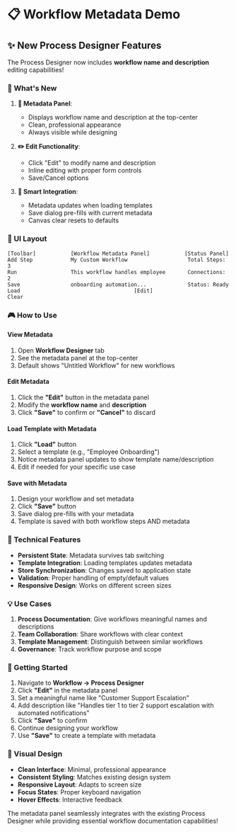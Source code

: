 # 📋 Workflow Metadata Demo

## ✨ New Process Designer Features

The Process Designer now includes **workflow name and description** editing capabilities!

### 🎯 What's New

1. **📝 Metadata Panel**: 
   - Displays workflow name and description at the top-center
   - Clean, professional appearance
   - Always visible while designing

2. **✏️ Edit Functionality**:
   - Click "Edit" to modify name and description
   - Inline editing with proper form controls
   - Save/Cancel options

3. **🔄 Smart Integration**:
   - Metadata updates when loading templates
   - Save dialog pre-fills with current metadata
   - Canvas clear resets to defaults

### 📱 UI Layout

```
[Toolbar]           [Workflow Metadata Panel]           [Status Panel]
Add Step            My Custom Workflow                   Total Steps: 3
Run                 This workflow handles employee       Connections: 2
Save                onboarding automation...             Status: Ready
Load                                    [Edit]
Clear
```

### 🎮 How to Use

#### View Metadata
1. Open **Workflow Designer** tab
2. See the metadata panel at the top-center
3. Default shows "Untitled Workflow" for new workflows

#### Edit Metadata
1. Click the **"Edit"** button in the metadata panel
2. Modify the **workflow name** and **description**
3. Click **"Save"** to confirm or **"Cancel"** to discard

#### Load Template with Metadata
1. Click **"Load"** button
2. Select a template (e.g., "Employee Onboarding")
3. Notice metadata panel updates to show template name/description
4. Edit if needed for your specific use case

#### Save with Metadata
1. Design your workflow and set metadata
2. Click **"Save"** button  
3. Save dialog pre-fills with your metadata
4. Template is saved with both workflow steps AND metadata

### 🔧 Technical Features

- **Persistent State**: Metadata survives tab switching
- **Template Integration**: Loading templates updates metadata
- **Store Synchronization**: Changes saved to application state
- **Validation**: Proper handling of empty/default values
- **Responsive Design**: Works on different screen sizes

### 💡 Use Cases

1. **Process Documentation**: Give workflows meaningful names and descriptions
2. **Team Collaboration**: Share workflows with clear context
3. **Template Management**: Distinguish between similar workflows
4. **Governance**: Track workflow purpose and scope

### 🚀 Getting Started

1. Navigate to **Workflow → Process Designer**
2. Click **"Edit"** in the metadata panel
3. Set a meaningful name like "Customer Support Escalation"
4. Add description like "Handles tier 1 to tier 2 support escalation with automated notifications"
5. Click **"Save"** to confirm
6. Continue designing your workflow
7. Use **"Save"** to create a template with metadata

### 🎨 Visual Design

- **Clean Interface**: Minimal, professional appearance
- **Consistent Styling**: Matches existing design system
- **Responsive Layout**: Adapts to screen size
- **Focus States**: Proper keyboard navigation
- **Hover Effects**: Interactive feedback

The metadata panel seamlessly integrates with the existing Process Designer while providing essential workflow documentation capabilities!